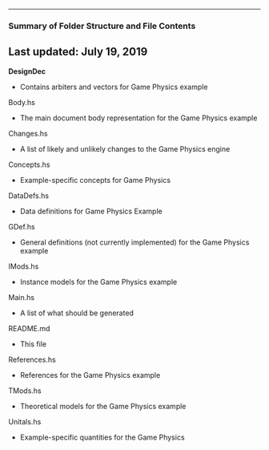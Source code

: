 --------------------------------------------------
### Summary of Folder Structure and File Contents
Last updated: July 19, 2019
--------------------------------------------------

**DesignDec**
  - Contains arbiters and vectors for Game Physics example

Body.hs
  - The main document body representation for the Game Physics example
  
Changes.hs
  - A list of likely and unlikely changes to the Game Physics engine
  
Concepts.hs
  - Example-specific concepts for Game Physics
  
DataDefs.hs
  - Data definitions for Game Physics Example

GDef.hs
  - General definitions (not currently implemented) for the Game Physics example

IMods.hs
  - Instance models for the Game Physics example
  
Main.hs 
  - A list of what should be generated
  
README.md
  - This file
  
References.hs
  - References for the Game Physics example
  
TMods.hs
  - Theoretical models for the Game Physics example
  
Unitals.hs
  - Example-specific quantities for the Game Physics